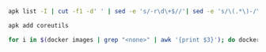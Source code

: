 ```bash
apk list -I | cut -f1 -d' ' | sed -e 's/-r\d\+$//'| sed -e 's/\(.*\)-/\1 /'
```

```bash
apk add coreutils
```

```bash
for i in $(docker images | grep "<none>" | awk '{print $3}'); do docker rmi $i; done
```

